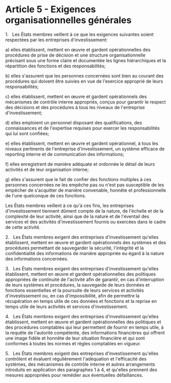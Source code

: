 # Article 5 - Exigences organisationnelles générales


1.   Les États membres veillent à ce que les exigences suivantes soient respectées par les entreprises d'investissement:

a) elles établissent, mettent en œuvre et gardent opérationnelles des procédures de prise de décision et une structure organisationnelle précisant sous une forme claire et documentée les lignes hiérarchiques et la répartition des fonctions et des responsabilités;

b) elles s'assurent que les personnes concernées sont bien au courant des procédures qui doivent être suivies en vue de l'exercice approprié de leurs responsabilités;

c) elles établissent, mettent en œuvre et gardent opérationnels des mécanismes de contrôle interne appropriés, conçus pour garantir le respect des décisions et des procédures à tous les niveaux de l'entreprise d'investissement;

d) elles emploient un personnel disposant des qualifications, des connaissances et de l'expertise requises pour exercer les responsabilités qui lui sont confiées;

e) elles établissent, mettent en œuvre et gardent opérationnel, à tous les niveaux pertinents de l'entreprise d'investissement, un système efficace de reporting interne et de communication des informations;

f) elles enregistrent de manière adéquate et ordonnée le détail de leurs activités et de leur organisation interne;

g) elles s'assurent que le fait de confier des fonctions multiples à ces personnes concernées ne les empêche pas ou n'est pas susceptible de les empêcher de s'acquitter de manière convenable, honnête et professionnelle de l'une quelconque de ces fonctions.

Les États membres veillent à ce qu'à ces fins, les entreprises d'investissement tiennent dûment compte de la nature, de l'échelle et de la complexité de leur activité, ainsi que de la nature et de l'éventail des services et des activités d'investissement fournis ou exercées dans le cadre de cette activité.

2.   Les États membres exigent des entreprises d'investissement qu'elles établissent, mettent en œuvre et gardent opérationnels des systèmes et des procédures permettant de sauvegarder la sécurité, l'intégrité et la confidentialité des informations de manière appropriée eu égard à la nature des informations concernées.

3.   Les États membres exigent des entreprises d'investissement qu'elles établissent, mettent en œuvre et gardent opérationnelles des politiques appropriées de continuité de l'activité afin de garantir, en cas d'interruption de leurs systèmes et procédures, la sauvegarde de leurs données et fonctions essentielles et la poursuite de leurs services et activités d'investissement ou, en cas d'impossibilité, afin de permettre la récupération en temps utile de ces données et fonctions et la reprise en temps utile de leurs activités et services d'investissement.

4.   Les États membres exigent des entreprises d'investissement qu'elles établissent, mettent en œuvre et gardent opérationnelles des politiques et des procédures comptables qui leur permettent de fournir en temps utile, à la requête de l'autorité compétente, des informations financières qui offrent une image fidèle et honnête de leur situation financière et qui sont conformes à toutes les normes et règles comptables en vigueur.

5.   Les États membres exigent des entreprises d'investissement qu'elles contrôlent et évaluent régulièrement l'adéquation et l'efficacité des systèmes, des mécanismes de contrôle interne et autres arrangements introduits en application des paragraphes 1 à 4, et qu'elles prennent des mesures appropriées pour remédier aux éventuelles défaillances.
